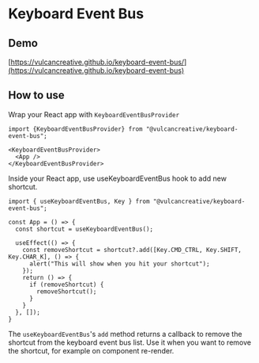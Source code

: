 # Keyboard Event Bus

## Demo
[https://vulcancreative.github.io/keyboard-event-bus/](https://vulcancreative.github.io/keyboard-event-bus)

## How to use
Wrap your React app with `KeyboardEventBusProvider`

```
import {KeyboardEventBusProvider} from "@vulcancreative/keyboard-event-bus";

<KeyboardEventBusProvider>
  <App />
</KeyboardEventBusProvider>
```

Inside your React app, use useKeyboardEventBus hook to add new shortcut.

```
import { useKeyboardEventBus, Key } from "@vulcancreative/keyboard-event-bus";

const App = () => {
  const shortcut = useKeyboardEventBus();

  useEffect(() => {
    const removeShortcut = shortcut?.add([Key.CMD_CTRL, Key.SHIFT, Key.CHAR_K], () => {
      alert("This will show when you hit your shortcut");
    });
    return () => {
      if (removeShortcut) {
        removeShortcut();
      }
    }
  }, []);
}
```

The `useKeyboardEventBus`'s `add` method returns a callback to remove the shortcut from the keyboard event bus list.
Use it when you want to remove the shortcut, for example on component re-render.
